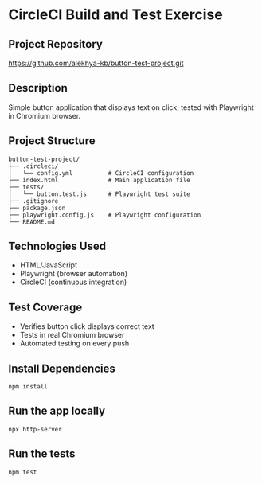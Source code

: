 # CircleCI Build and Test Exercise

## Project Repository
https://github.com/alekhya-kb/button-test-project.git

## Description
Simple button application that displays text on click, tested with Playwright in Chromium browser.

## Project Structure

```
button-test-project/
├── .circleci/
│   └── config.yml          # CircleCI configuration
├── index.html              # Main application file
├── tests/
│   └── button.test.js      # Playwright test suite
├── .gitignore
├── package.json
├── playwright.config.js    # Playwright configuration
└── README.md
```

## Technologies Used
- HTML/JavaScript
- Playwright (browser automation)
- CircleCI (continuous integration)

## Test Coverage
- Verifies button click displays correct text
- Tests in real Chromium browser
- Automated testing on every push

## Install Dependencies
`npm install`

## Run the app locally
`npx http-server`
  
## Run the tests
`npm test`




 
